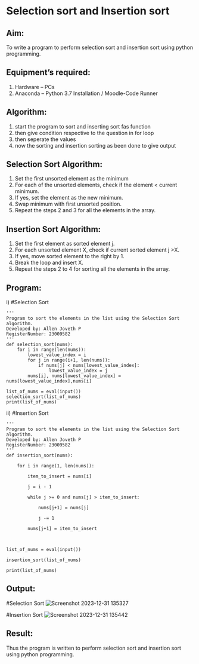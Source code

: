 # Selection sort and Insertion sort
## Aim:
To write a program to perform selection sort and insertion sort using python programming.
## Equipment’s required:
1.	Hardware – PCs
2.	Anaconda – Python 3.7 Installation / Moodle-Code Runner
## Algorithm:
1. start the program to sort and inserting sort fas function
2. then give condition respective to the question in for loop
3. then seperate the values
4. now the sorting and insertion sorting as been done to give output 
## Selection Sort Algorithm:
1.	Set the first unsorted element as the minimum
2.	For each of the unsorted elements, check if the element < current minimum.
3.	If yes, set the element as the new minimum.
4.	Swap minimum with first unsorted position.
5.	Repeat the steps 2 and 3 for all the elements in the array.
## Insertion Sort Algorithm:
1.	Set the first element as sorted element j.
2.	For each unsorted element X, check if current sorted element j >X.
3.	If yes, move sorted element to the right by 1.
4.	Break the loop and insert X.
5.	Repeat the steps 2 to 4 for sorting all the elements in the array.
## Program:
i)	#Selection Sort
```
''' 
Program to sort the elements in the list using the Selection Sort algorithm.
Developed by: Allen Joveth P
RegisterNumber: 23009582
'''
def selection_sort(nums):
    for i in range(len(nums)):
        lowest_value_index = i
        for j in range(i+1, len(nums)):
            if nums[j] < nums[lowest_value_index]:
                lowest_value_index = j
        nums[i], nums[lowest_value_index] = nums[lowest_value_index],nums[i]
        
list_of_nums = eval(input())
selection_sort(list_of_nums)
print(list_of_nums)

```
ii)	#Insertion Sort
```
''' 
Program to sort the elements in the list using the Selection Sort algorithm.
Developed by: Allen Joveth P
RegisterNumber: 23009582
'''
def insertion_sort(nums):

    for i in range(1, len(nums)):

        item_to_insert = nums[i]

        j = i - 1

        while j >= 0 and nums[j] > item_to_insert:

            nums[j+1] = nums[j]

            j -= 1

        nums[j+1] = item_to_insert

        

list_of_nums = eval(input())

insertion_sort(list_of_nums)

print(list_of_nums)
```

## Output:

#Selection Sort
![Screenshot 2023-12-31 135327](https://github.com/allenjoveth/Sorting-Algorithm/assets/139422287/5640645a-00b1-4c38-8b81-7317e2afe646)

#Insertion Sort
![Screenshot 2023-12-31 135442](https://github.com/allenjoveth/Sorting-Algorithm/assets/139422287/d35aa4b8-e9d1-4b43-8849-c4006fb4549f)

## Result:
Thus the program is written to perform selection sort and insertion sort using python programming.
